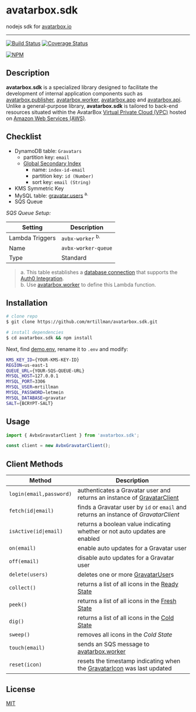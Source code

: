 # avatarbox.sdk

 nodejs sdk for [avatarbox.io](https://avatarbox.io)
 
 ---

[![Build Status](https://travis-ci.com/mrtillman/avatarbox.sdk.svg?branch=master)](https://travis-ci.com/mrtillman/avatarbox.sdk)
[![Coverage Status](https://coveralls.io/repos/github/mrtillman/avatarbox.sdk/badge.svg?branch=master)](https://coveralls.io/github/mrtillman/avatarbox.sdk?branch=master)

[![NPM](https://nodei.co/npm/avatarbox.sdk.png)](https://www.npmjs.com/package/avatarbox.sdk)

## Description

**avatarbox.sdk** is a specialized library designed to facilitate the development of internal application components such as [avatarbox.publisher](https://github.com/mrtillman/avatarbox.publisher), [avatarbox.worker](https://github.com/mrtillman/avatarbox.worker), [avatarbox.app](https://github.com/mrtillman/avatarbox.app) and [avatarbox.api](https://github.com/mrtillman/avatarbox.api). Unlike a general-purpose library, **avatarbox.sdk** is tailored to back-end resources situated within the AvatarBox [Virtual Private Cloud (VPC)](https://aws.amazon.com/vpc/?vpc-blogs.sort-by=item.additionalFields.createdDate&vpc-blogs.sort-order=desc) hosted on [Amazon Web Services (AWS)](https://en.wikipedia.org/wiki/Amazon_Web_Services).

## Checklist

- DynamoDB table: `Gravatars` 
  - partition key: `email`
  - [Global Secondary Index](https://docs.aws.amazon.com/amazondynamodb/latest/developerguide/GSI.html) 
    - name: `index-id-email`
    - partition key: `id (Number)` 
    - sort key: `email (String)`
- KMS Symmetric Key
- MySQL table: [gravatar.users](https://github.com/mrtillman/avatarbox.sdk/blob/master/gravatar.users.sql) <sup>a.</sup>
- SQS Queue

*SQS Queue Setup:*

|Setting|Description|
|---|---|
|Lambda Triggers|`avbx-worker` <sup>b.</sup>|
|Name|`avbx-worker-queue`|
|Type|Standard|

> a. This table establishes a [database connection](https://auth0.com/docs/connections/database) that supports the [Auth0 Integration](https://github.com/mrtillman/avatarbox.api/wiki/Auth0-Integration).<br/> b. Use [avatarbox.worker](https://github.com/mrtillman/avatarbox.worker) to define this Lambda function.

## Installation

```sh
# clone repo
$ git clone https://github.com/mrtillman/avatarbox.sdk.git

# install dependencies
$ cd avatarbox.sdk && npm install
```

Next, find [demo.env](https://github.com/mrtillman/avatarbox.sdk/blob/master/demo.env), rename it to `.env` and modify:

```sh
KMS_KEY_ID={YOUR-KMS-KEY-ID}
REGION=us-east-1
QUEUE_URL={YOUR-SQS-QUEUE-URL}
MYSQL_HOST=127.0.0.1
MYSQL_PORT=3306
MYSQL_USER=mrtillman
MYSQL_PASSWORD=letmein
MYSQL_DATABASE=gravatar
SALT={BCRYPT-SALT}
```

<!--
## Tests

```bash
# unit tests
$ npm run test

# test coverage
$ npm run test:cov
```
-->

## Usage

```js
import { AvbxGravatarClient } from 'avatarbox.sdk';

const client = new AvbxGravatarClient();
```

## Client Methods

|Method|Description|
|---|---|
|`login(email,password)`|authenticates a Gravatar user and returns an instance of [GravatarClient](https://github.com/mrtillman/grav.client)|
|`fetch(id\|email)`|finds a Gravatar user by `id` or `email` and returns an instance of *GravatarClient*|
|`isActive(id\|email)`|returns a boolean value indicating whether or not auto updates are enabled|
|`on(email)`|enable auto updates for a Gravatar user|
|`off(email)`|disable auto updates for a Gravatar user|
|`delete(users)`|deletes one or more [GravatarUser](https://github.com/mrtillman/avatarbox.sdk/blob/master/Domain/gravatar-user.ts)s|
|`collect()`|returns a list of all icons in the [Ready State](https://github.com/mrtillman/avatarbox.sdk/wiki/Glossary#ready-state)|
|`peek()`|returns a list of all icons in the [Fresh State](https://github.com/mrtillman/avatarbox.sdk/wiki/Glossary#fresh-state)|
|`dig()`|returns a list of all icons in the [Cold State](https://github.com/mrtillman/avatarbox.sdk/wiki/Glossary#cold-state)|
|`sweep()`|removes all icons in the *Cold State*|
|`touch(email)`|sends an SQS message to [avatarbox.worker](https://github.com/mrtillman/avatarbox.worker)|
|`reset(icon)`|resets the timestamp indicating when the [GravatarIcon](https://github.com/mrtillman/avatarbox.sdk/blob/master/Domain/gravatar-icon.ts) was last updated |

## License

[MIT](https://github.com/mrtillman/avatarbox.sdk/blob/master/LICENSE)
